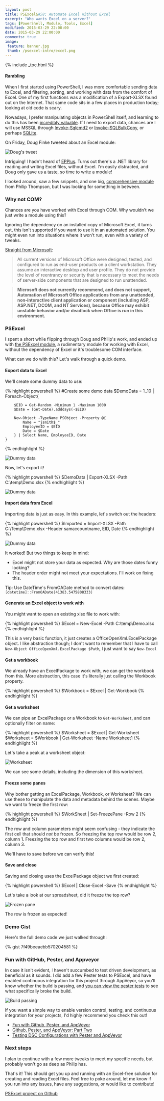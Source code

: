 ```yaml
---
layout: post
title: PSExcel&#58; Automate Excel Without Excel
excerpt: "Who wants Excel on a server?"
tags: [PowerShell, Module, Tools, Excel]
modified: 2015-03-29 22:00:00
date: 2015-03-29 22:00:00
comments: true
image:
 feature: banner.jpg
 thumb: /psexcel-intro/excel.png
---
```

{% include _toc.html %}

#### Rambling

When I first started using PowerShell, I was more comfortable sending data to Excel, and filtering, sorting, and working with data from the comfort of Excel. One of my first functions was a modification of a Export-XLSX found out on the Internet. That same code sits in a few places in production today; looking at old code is scary.

Nowadays, I prefer manipulating objects in PowerShell itself, and learning to do this has been [incredibly valuable](http://ramblingcookiemonster.github.io/Why-PowerShell/). If I need to export data, chances are I will use MSSQL through [Invoke-Sqlcmd2](https://github.com/RamblingCookieMonster/PowerShell/blob/master/Invoke-Sqlcmd2.ps1) or [Invoke-SQLBulkCopy](https://github.com/RamblingCookieMonster/PowerShell/blob/master/Invoke-SQLBulkCopy.ps1), or perhaps [SQLite](http://ramblingcookiemonster.github.io/SQLite-and-PowerShell).

On Friday, Doug Finke tweeted about an Excel module:

![Doug's tweet](/images/psexcel-intro/dfinketweet.png)

Intriguing! I hadn't heard of [EPPlus](https://epplus.codeplex.com/). Turns out there's a .NET library for reading and writing Excel files, without Excel. I'm easily distracted, and Doug only gave us [a taste](https://github.com/dfinke/ImportExcel), so time to write a module!

I looked around, saw a few snippets, and one big, [comprehensive module](https://excelpslib.codeplex.com/) from Philip Thompson, but I was looking for something in between.

### Why not COM?

Chances are you have worked with Excel through COM. Why wouldn't we just write a module using this?

Ignoring the dependency on an installed copy of Microsoft Excel, it turns out, this isn't supported if you want to use it in an automated solution. You might even run into situations where it won't run, even with a variety of tweaks.

[Straight from Microsoft](https://support.microsoft.com/en-us/kb/257757):

> All current versions of Microsoft Office were designed, tested, and configured to run as end-user products on a client workstation. They assume an interactive desktop and user profile. They do not provide the level of reentrancy or security that is necessary to meet the needs of server-side components that are designed to run unattended.

> **Microsoft does not currently recommend, and does not support, Automation of Microsoft Office applications from any unattended, non-interactive client application or component (including ASP, ASP.NET, DCOM, and NT Services), because Office may exhibit unstable behavior and/or deadlock when Office is run in this environment.**

### PSExcel

I spent a short while flipping through Doug and Philip's work, and ended up with [the PSExcel module](https://github.com/RamblingCookieMonster/PSExcel), a rudimentary module for working with Excel, without the dependency of Excel or it's troublesome COM interface.

What can we do with this? Let's walk through a quick demo.

#### Export data to Excel

We'll create some dummy data to use:

{% highlight powershell %}
#Create some demo data
    $DemoData = 1..10 | Foreach-Object{

        $EID = Get-Random -Minimum 1 -Maximum 1000
        $Date = (Get-Date).adddays(-$EID)

        New-Object -TypeName PSObject -Property @{
            Name = "jsmith$_"
            EmployeeID = $EID
            Date = $Date
        } | Select Name, EmployeeID, Date
    }
{% endhighlight %}

![Dummy data](/images/psexcel-intro/dummydata.png)

Now, let's export it!

{% highlight powershell %}
$DemoData | Export-XLSX -Path C:\temp\Demo.xlsx
{% endhighlight %}

![Dummy data](/images/psexcel-intro/export.png)

#### Import data from Excel

Importing data is just as easy. In this example, let's switch out the headers:

{% highlight powershell %}
$Imported = Import-XLSX -Path C:\Temp\Demo.xlsx -Header samaccountname, EID, Date
{% endhighlight %}

![Dummy data](/images/psexcel-intro/imported.png)

It worked! But two things to keep in mind:
* Excel might not store your data as expected. Why are those dates funny looking?
* The header order might not meet your expectations. I'll work on fixing this.

Tip: Use DateTime's FromOADate method to convert dates: ```[datetime]::FromOADate(41383.5475808333)```

#### Generate an Excel object to work with

You might want to open an existing xlsx file to work with:

{% highlight powershell %}
$Excel = New-Excel -Path C:\temp\Demo.xlsx
{% endhighlight %}

This is a very basic function, it just creates a OfficeOpenXml.ExcelPackage object. I like abstraction though; I don't want to remember that I have to call ```New-Object OfficeOpenXml.ExcelPackage $Path```, I just want to say ```New-Excel```

#### Get a workbook

We already have an ExcelPackage to work with, we can get the workbook from this. More abstraction, this case it's literally just calling the Workbook property.

{% highlight powershell %}
$Workbook = $Excel | Get-Workbook
{% endhighlight %}

#### Get a worksheet

We can pipe an ExcelPackage or a Workbook to ```Get-Worksheet```, and can optionally filter on name:

{% highlight powershell %}
$Worksheet = $Excel | Get-Worksheet
$Worksheet = $Workbook | Get-Worksheet -Name Worksheet1
{% endhighlight %}

Let's take a peak at a worksheet object:

![Worksheet](/images/psexcel-intro/worksheet.png)

We can see some details, including the dimension of this worksheet.

#### Freeze some panes

Why bother getting an ExcelPackage, Workbook, or Worksheet? We can use these to manipulate the data and metadata behind the scenes. Maybe we want to freeze the first row:

{% highlight powershell %}
$WorkSheet | Set-FreezePane -Row 2
{% endhighlight %}

The row and column parameters might seem confusing - they indicate the first cell that should *not* be frozen. So freezing the top row would be row 2, column 1. Freezing the top row and first two columns would be row 2, column 3.

We'll have to save before we can verify this!

#### Save and close

Saving and closing uses the ExcelPackage object we first created:

{% highlight powershell %}
$Excel | Close-Excel -Save
{% endhighlight %}

Let's take a look at our spreadsheet, did it freeze the top row?

![Frozen pane](/images/psexcel-intro/frozenpane.png)

The row is frozen as expected!

### Demo Gist

Here's the full demo code we just walked through:

{% gist 7f49beeaebb570204581 %}

### Fun with GitHub, Pester, and Appveyor

In case it isn't evident, I haven't succumbed to test driven development, as beneficial as it sounds. I did add a few Pester tests to PSExcel, and have enabled continuous integration for this project through AppVeyor, so you'll know whether the build is passing, and [you can view the pester tests](https://ci.appveyor.com/project/RamblingCookieMonster/psexcel) to see what specifically broke the build.

![Build passing](/images/psexcel-intro/buildpassing.png)

If you want a simple way to enable version control, testing, and continuous integration for your projects, I'd highly recommend you check this out!

* [Fun with Github, Pester, and AppVeyor](http://ramblingcookiemonster.github.io/GitHub-Pester-AppVeyor/)
* [Github, Pester, and AppVeyor: Part Two](http://ramblingcookiemonster.github.io/Github-Pester-AppVeyor-Part-2/)
* [Testing DSC Configurations with Pester and AppVeyor](http://ramblingcookiemonster.github.io/Testing-DSC-with-Pester-and-AppVeyor/)

### Next steps

I plan to continue with a few more tweaks to meet my specific needs, but probably won't go as deep as Philip has.

That's it! This should get you up and running with an Excel-free solution for creating and reading Excel files. Feel free to poke around, let me know if you run into any issues, have any suggestions, or would like to contribute!

[PSExcel project on Github](https://github.com/RamblingCookieMonster/PSExcel)